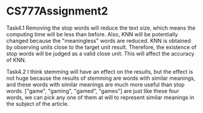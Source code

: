 # CS777Assignment2
Task4.1
Removing the stop words will reduce the text size, which means the computing time will be less than before. Also, KNN will be potentially changed because the "meaningless" words are reduced. KNN is obtained by observing units close to the target unit result. Therefore, the existence of stop words will be judged as a valid close unit. This will affect the accuracy of KNN.

Task4.2
I think stemming will have an effect on the results, but the effect is not huge because the results of stemming are words with similar meanings, and these words with similar meanings are much more useful than stop words. ["game", "gaming", "gamed", "games"] are just like these four words, we can pick any one of them at will to represent similar meanings in the subject of the article.

